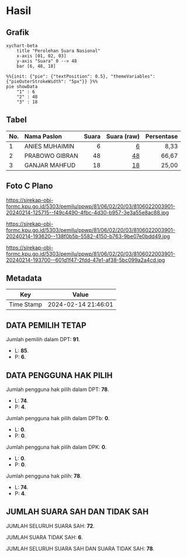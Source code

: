 # Hasil

## Grafik

```mermaid
xychart-beta
    title "Perolehan Suara Nasional"
    x-axis [01, 02, 03]
    y-axis "Suara" 0 --> 48
    bar [6, 48, 18]
```

```mermaid
%%{init: {"pie": {"textPosition": 0.5}, "themeVariables": {"pieOuterStrokeWidth": "5px"}} }%%
pie showData
    "1" : 6
    "2" : 48
    "3" : 18
```

## Tabel

| No. | Nama Paslon    | Suara | Suara (raw) | Persentase |
|:--- |:-------------- | -----:| -----------:| ----------:|
| 1   | ANIES MUHAIMIN | 6     | [6][p-1]    | 8,33       |
| 2   | PRABOWO GIBRAN | 48    | [48][p-2]   | 66,67      |
| 3   | GANJAR MAHFUD  | 18    | [18][p-3]   | 25,00      |


[p-1]: https://github.com/gigit-pemilu/pemilu-2024/blob/main/pilpres/hitung-suara/sub/81-maluku/sub/06-seram-bagian-barat/sub/02-seram-barat/sub/2003-piru/sub/901-tps/sub/paslon-1.txt
[p-2]: https://github.com/gigit-pemilu/pemilu-2024/blob/main/pilpres/hitung-suara/sub/81-maluku/sub/06-seram-bagian-barat/sub/02-seram-barat/sub/2003-piru/sub/901-tps/sub/paslon-2.txt
[p-3]: https://github.com/gigit-pemilu/pemilu-2024/blob/main/pilpres/hitung-suara/sub/81-maluku/sub/06-seram-bagian-barat/sub/02-seram-barat/sub/2003-piru/sub/901-tps/sub/paslon-3.txt

## Foto C Plano

https://sirekap-obj-formc.kpu.go.id/5303/pemilu/ppwp/81/06/02/20/03/8106022003901-20240214-125715--f49c4490-4fbc-4d30-b957-3e3a55e8ac88.jpg

https://sirekap-obj-formc.kpu.go.id/5303/pemilu/ppwp/81/06/02/20/03/8106022003901-20240214-193620--138f0b5b-5582-4150-b763-9be07e0bdd49.jpg

https://sirekap-obj-formc.kpu.go.id/5303/pemilu/ppwp/81/06/02/20/03/8106022003901-20240214-193700--601d1f47-2fdd-47e1-af38-5bc099a2a4cd.jpg


## Metadata

| Key        | Value               |
| ---------- | ------------------- |
| Time Stamp | 2024-02-14 21:46:01 |


## DATA PEMILIH TETAP

Jumlah pemilih dalam DPT: **91**.
 * L: **85**.
 * P: **6**.

## DATA PENGGUNA HAK PILIH

Jumlah pengguna hak pilih dalam DPT: **78**.
 * L: **74**.
 * P: **4**.

Jumlah pengguna hak pilih dalam DPTb: **0**.
 * L: **0**.
 * P: **0**.

Jumlah pengguna hak pilih dalam DPK: **0**.
 * L: **0**.
 * P: **0**.

Jumlah pengguna hak pilih: **78**.
 * L: **74**.
 * P: **4**.

## JUMLAH SUARA SAH DAN TIDAK SAH

JUMLAH SELURUH SUARA SAH: **72**.

JUMLAH SUARA TIDAK SAH: **6**.

JUMLAH SELURUH SUARA SAH DAN SUARA TIDAK SAH: **78**.


